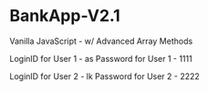 # BankApp-V2.1

Vanilla JavaScript - w/ Advanced Array Methods

LoginID for User 1 - as
Password for User 1 - 1111

LoginID for User 2 - lk
Password for User 2 - 2222
